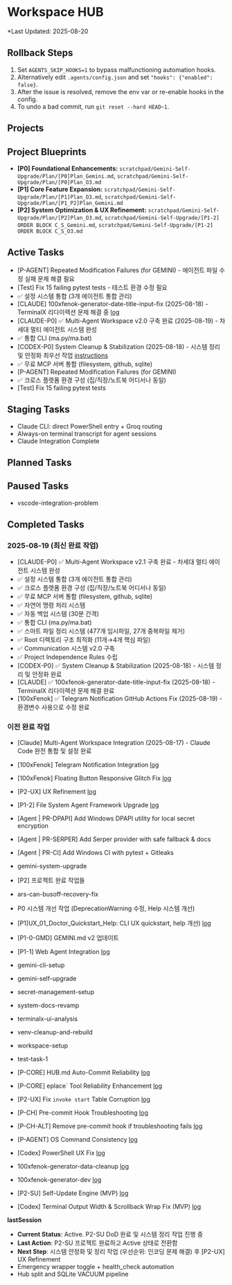 ﻿# Workspace HUB

\*Last Updated: 2025-08-20

## Rollback Steps

1. Set `AGENTS_SKIP_HOOKS=1` to bypass malfunctioning automation hooks.
2. Alternatively edit `.agents/config.json` and set `"hooks": {"enabled": false}`.
3. After the issue is resolved, remove the env var or re-enable hooks in the config.
4. To undo a bad commit, run `git reset --hard HEAD~1`.

## Projects

## Project Blueprints

- **[P0] Foundational Enhancements:** `scratchpad/Gemini-Self-Upgrade/Plan/[P0]Plan_Gemini.md`, `scratchpad/Gemini-Self-Upgrade/Plan/[P0]Plan_O3.md`
- **[P1] Core Feature Expansion:** `scratchpad/Gemini-Self-Upgrade/Plan/[P1]Plan_O3.md`, `scratchpad/Gemini-Self-Upgrade/Plan/[P1_P2]Plan_Gemini.md`
- **[P2] System Optimization & UX Refinement:** `scratchpad/Gemini-Self-Upgrade/Plan/[P2]Plan_O3.md`, `scratchpad/Gemini-Self-Upgrade/[P1-2] ORDER BLOCK C_S_Gemini.md`, `scratchpad/Gemini-Self-Upgrade/[P1-2] ORDER BLOCK C_S_O3.md`

## Active Tasks
- [P-AGENT] Repeated Modification Failures (for GEMINI) - 에이전트 파일 수정 실패 문제 해결 필요
- [Test] Fix 15 failing pytest tests - 테스트 환경 수정 필요
- ✅ 설정 시스템 통합 (3개 에이전트 통합 관리)
- [CLAUDE] 100xfenok-generator-date-title-input-fix (2025-08-18) - TerminalX 리다이렉션 문제 해결 중 [log](docs/tasks/100xfenok-generator-date-title-input-fix/log.md)
- [CLAUDE-P0] ✅ Multi-Agent Workspace v2.0 구축 완료 (2025-08-19) - 차세대 멀티 에이전트 시스템 완성
- ✅ 통합 CLI (ma.py/ma.bat)
- [CODEX-P0] System Cleanup & Stabilization (2025-08-18) - 시스템 정리 및 안정화 최우선 작업 [instructions](docs/tasks/system_cleanup_instructions_for_codex.md)
- ✅ 무료 MCP 서버 통합 (filesystem, github, sqlite)
- [P-AGENT] Repeated Modification Failures (for GEMINI)
- ✅ 크로스 플랫폼 환경 구성 (집/직장/노트북 어디서나 동일)
- [Test] Fix 15 failing pytest tests

## Staging Tasks
- Claude CLI: direct PowerShell entry + Groq routing
- Always-on terminal transcript for agent sessions
- Claude Integration Complete

## Planned Tasks

## Paused Tasks

- vscode-integration-problem

## Completed Tasks

### 2025-08-19 (최신 완료 작업)
- [CLAUDE-P0] ✅ Multi-Agent Workspace v2.1 구축 완료 - 차세대 멀티 에이전트 시스템 완성
- ✅ 설정 시스템 통합 (3개 에이전트 통합 관리)
- ✅ 크로스 플랫폼 환경 구성 (집/직장/노트북 어디서나 동일)
- ✅ 무료 MCP 서버 통합 (filesystem, github, sqlite)
- ✅ 자연어 명령 처리 시스템
- ✅ 자동 백업 시스템 (30분 간격)
- ✅ 통합 CLI (ma.py/ma.bat)
- ✅ 스마트 파일 정리 시스템 (477개 임시파일, 27개 중복파일 제거)
- ✅ Root 디렉토리 구조 최적화 (11개→4개 핵심 파일)
- ✅ Communication 시스템 v2.0 구축
- ✅ Project Independence Rules 수립
- [CODEX-P0] ✅ System Cleanup & Stabilization (2025-08-18) - 시스템 정리 및 안정화 완료
- [CLAUDE] ✅ 100xfenok-generator-date-title-input-fix (2025-08-18) - TerminalX 리다이렉션 문제 해결 완료
- [100xFenok] ✅ Telegram Notification GitHub Actions Fix (2025-08-19) - 환경변수 사용으로 수정 완료

### 이전 완료 작업
- [Claude] Multi-Agent Workspace Integration (2025-08-17) - Claude Code 완전 통합 및 설정 완료
- [100xFenok] Telegram Notification Integration [log](docs/tasks/100xfenok-telegram-notification/log.md)
- [100xFenok] Floating Button Responsive Glitch Fix [log](docs/tasks/100xfenok-floating-button-responsive-glitch/log.md)
- [P2-UX] UX Refinement [log](docs/tasks/ux-refinement/log.md)
- [P1-2] File System Agent Framework Upgrade [log](docs/tasks/file-agent-framework-upgrade/log.md)
- [Agent | PR-DPAPI] Add Windows DPAPI utility for local secret encryption
- [Agent | PR-SERPER] Add Serper provider with safe fallback & docs
- [Agent | PR-CI] Add Windows CI with pytest + Gitleaks

- gemini-system-upgrade

- [P2] 프로젝트 완료 작업들

- ars-can-busoff-recovery-fix
- P0 시스템 개선 작업 (DeprecationWarning 수정, Help 시스템 개선)
- [P1]UX_01_Doctor_Quickstart_Help: CLI UX quickstart, help 개선) [log](docs/tasks/gemini-cli-ux-enhancement/log.md)
- [P1-0-GMD] GEMINI.md v2 업데이트
- [P1-1] Web Agent Integration [log](docs/tasks/web-agent-integration/log.md)
- gemini-cli-setup
- gemini-self-upgrade
- secret-management-setup
- system-docs-revamp
- terminalx-ui-analysis
- venv-cleanup-and-rebuild
- workspace-setup
- test-task-1
- [P-CORE] HUB.md Auto-Commit Reliability [log](docs/tasks/core-hub-auto-commit-reliability/log.md)
- [P-CORE] eplace` Tool Reliability Enhancement [log](docs/tasks/core-replace-tool-reliability/log.md)
- [P2-UX] Fix `invoke start` Table Corruption [log](docs/tasks/ux-fix-invoke-start-corruption/log.md)

- [P-CH] Pre-commit Hook Troubleshooting [log](docs/tasks/pre-commit-hook-troubleshooting/log.md)
- [P-CH-ALT] Remove pre-commit hook if troubleshooting fails [log](docs/tasks/pre-commit-hook-alternative/log.md)
- [P-AGENT] OS Command Consistency [log](docs/tasks/agent-os-command-consistency/log.md)
- [Codex] PowerShell UX Fix [log](docs/tasks/codex-powershell-ux-fix/log.md)
- 100xfenok-generator-data-cleanup [log](docs/tasks/100xfenok-generator-data-cleanup/log.md)
- 100xfenok-generator-dev [log](docs/tasks/100xfenok-generator-dev/log.md)

- [P2-SU] Self-Update Engine (MVP) [log](docs/tasks/self-update-engine/log.md)
- [Codex] Terminal Output Width & Scrollback Wrap Fix (MVP) [log](docs/tasks/codex-terminal-output-wrap/log.md)

__lastSession__

- **Current Status**: Active. P2-SU DoD 완료 및 시스템 정리 작업 진행 중
- **Last Action**: P2-SU 프로젝트 완료하고 Active 상태로 전환함
- **Next Step**: 시스템 안정화 및 정리 작업 (우선순위: 인코딩 문제 해결) 후 [P2-UX] UX Refinement
- Emergency wrapper toggle + health_check automation
- Hub split and SQLite VACUUM pipeline
